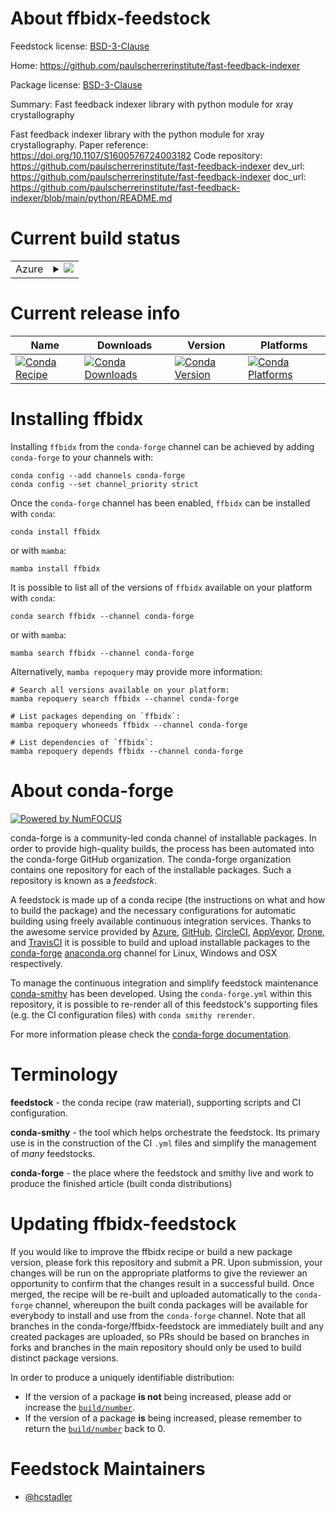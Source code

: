 About ffbidx-feedstock
======================

Feedstock license: [BSD-3-Clause](https://github.com/conda-forge/ffbidx-feedstock/blob/main/LICENSE.txt)

Home: https://github.com/paulscherrerinstitute/fast-feedback-indexer

Package license: [BSD-3-Clause](https://github.com/paulscherrerinstitute/fast-feedback-indexer/LICENSE.md)

Summary: Fast feedback indexer library with python module for xray crystallography

Fast feedback indexer library with the python module for xray crystallography.
Paper reference: https://doi.org/10.1107/S1600576724003182
Code repository: https://github.com/paulscherrerinstitute/fast-feedback-indexer
dev_url: https://github.com/paulscherrerinstitute/fast-feedback-indexer
doc_url: https://github.com/paulscherrerinstitute/fast-feedback-indexer/blob/main/python/README.md


Current build status
====================


<table>
    
  <tr>
    <td>Azure</td>
    <td>
      <details>
        <summary>
          <a href="https://dev.azure.com/conda-forge/feedstock-builds/_build/latest?definitionId=24254&branchName=main">
            <img src="https://dev.azure.com/conda-forge/feedstock-builds/_apis/build/status/ffbidx-feedstock?branchName=main">
          </a>
        </summary>
        <table>
          <thead><tr><th>Variant</th><th>Status</th></tr></thead>
          <tbody><tr>
              <td>linux_64_cuda_compilercuda-nvcccuda_compiler_version12.6cxx_compiler_version12python3.10.____cpython</td>
              <td>
                <a href="https://dev.azure.com/conda-forge/feedstock-builds/_build/latest?definitionId=24254&branchName=main">
                  <img src="https://dev.azure.com/conda-forge/feedstock-builds/_apis/build/status/ffbidx-feedstock?branchName=main&jobName=linux&configuration=linux%20linux_64_cuda_compilercuda-nvcccuda_compiler_version12.6cxx_compiler_version12python3.10.____cpython" alt="variant">
                </a>
              </td>
            </tr><tr>
              <td>linux_64_cuda_compilercuda-nvcccuda_compiler_version12.6cxx_compiler_version12python3.11.____cpython</td>
              <td>
                <a href="https://dev.azure.com/conda-forge/feedstock-builds/_build/latest?definitionId=24254&branchName=main">
                  <img src="https://dev.azure.com/conda-forge/feedstock-builds/_apis/build/status/ffbidx-feedstock?branchName=main&jobName=linux&configuration=linux%20linux_64_cuda_compilercuda-nvcccuda_compiler_version12.6cxx_compiler_version12python3.11.____cpython" alt="variant">
                </a>
              </td>
            </tr><tr>
              <td>linux_64_cuda_compilercuda-nvcccuda_compiler_version12.6cxx_compiler_version12python3.12.____cpython</td>
              <td>
                <a href="https://dev.azure.com/conda-forge/feedstock-builds/_build/latest?definitionId=24254&branchName=main">
                  <img src="https://dev.azure.com/conda-forge/feedstock-builds/_apis/build/status/ffbidx-feedstock?branchName=main&jobName=linux&configuration=linux%20linux_64_cuda_compilercuda-nvcccuda_compiler_version12.6cxx_compiler_version12python3.12.____cpython" alt="variant">
                </a>
              </td>
            </tr><tr>
              <td>linux_64_cuda_compilercuda-nvcccuda_compiler_version12.6cxx_compiler_version12python3.9.____cpython</td>
              <td>
                <a href="https://dev.azure.com/conda-forge/feedstock-builds/_build/latest?definitionId=24254&branchName=main">
                  <img src="https://dev.azure.com/conda-forge/feedstock-builds/_apis/build/status/ffbidx-feedstock?branchName=main&jobName=linux&configuration=linux%20linux_64_cuda_compilercuda-nvcccuda_compiler_version12.6cxx_compiler_version12python3.9.____cpython" alt="variant">
                </a>
              </td>
            </tr>
          </tbody>
        </table>
      </details>
    </td>
  </tr>
</table>

Current release info
====================

| Name | Downloads | Version | Platforms |
| --- | --- | --- | --- |
| [![Conda Recipe](https://img.shields.io/badge/recipe-ffbidx-green.svg)](https://anaconda.org/conda-forge/ffbidx) | [![Conda Downloads](https://img.shields.io/conda/dn/conda-forge/ffbidx.svg)](https://anaconda.org/conda-forge/ffbidx) | [![Conda Version](https://img.shields.io/conda/vn/conda-forge/ffbidx.svg)](https://anaconda.org/conda-forge/ffbidx) | [![Conda Platforms](https://img.shields.io/conda/pn/conda-forge/ffbidx.svg)](https://anaconda.org/conda-forge/ffbidx) |

Installing ffbidx
=================

Installing `ffbidx` from the `conda-forge` channel can be achieved by adding `conda-forge` to your channels with:

```
conda config --add channels conda-forge
conda config --set channel_priority strict
```

Once the `conda-forge` channel has been enabled, `ffbidx` can be installed with `conda`:

```
conda install ffbidx
```

or with `mamba`:

```
mamba install ffbidx
```

It is possible to list all of the versions of `ffbidx` available on your platform with `conda`:

```
conda search ffbidx --channel conda-forge
```

or with `mamba`:

```
mamba search ffbidx --channel conda-forge
```

Alternatively, `mamba repoquery` may provide more information:

```
# Search all versions available on your platform:
mamba repoquery search ffbidx --channel conda-forge

# List packages depending on `ffbidx`:
mamba repoquery whoneeds ffbidx --channel conda-forge

# List dependencies of `ffbidx`:
mamba repoquery depends ffbidx --channel conda-forge
```


About conda-forge
=================

[![Powered by
NumFOCUS](https://img.shields.io/badge/powered%20by-NumFOCUS-orange.svg?style=flat&colorA=E1523D&colorB=007D8A)](https://numfocus.org)

conda-forge is a community-led conda channel of installable packages.
In order to provide high-quality builds, the process has been automated into the
conda-forge GitHub organization. The conda-forge organization contains one repository
for each of the installable packages. Such a repository is known as a *feedstock*.

A feedstock is made up of a conda recipe (the instructions on what and how to build
the package) and the necessary configurations for automatic building using freely
available continuous integration services. Thanks to the awesome service provided by
[Azure](https://azure.microsoft.com/en-us/services/devops/), [GitHub](https://github.com/),
[CircleCI](https://circleci.com/), [AppVeyor](https://www.appveyor.com/),
[Drone](https://cloud.drone.io/welcome), and [TravisCI](https://travis-ci.com/)
it is possible to build and upload installable packages to the
[conda-forge](https://anaconda.org/conda-forge) [anaconda.org](https://anaconda.org/)
channel for Linux, Windows and OSX respectively.

To manage the continuous integration and simplify feedstock maintenance
[conda-smithy](https://github.com/conda-forge/conda-smithy) has been developed.
Using the ``conda-forge.yml`` within this repository, it is possible to re-render all of
this feedstock's supporting files (e.g. the CI configuration files) with ``conda smithy rerender``.

For more information please check the [conda-forge documentation](https://conda-forge.org/docs/).

Terminology
===========

**feedstock** - the conda recipe (raw material), supporting scripts and CI configuration.

**conda-smithy** - the tool which helps orchestrate the feedstock.
                   Its primary use is in the construction of the CI ``.yml`` files
                   and simplify the management of *many* feedstocks.

**conda-forge** - the place where the feedstock and smithy live and work to
                  produce the finished article (built conda distributions)


Updating ffbidx-feedstock
=========================

If you would like to improve the ffbidx recipe or build a new
package version, please fork this repository and submit a PR. Upon submission,
your changes will be run on the appropriate platforms to give the reviewer an
opportunity to confirm that the changes result in a successful build. Once
merged, the recipe will be re-built and uploaded automatically to the
`conda-forge` channel, whereupon the built conda packages will be available for
everybody to install and use from the `conda-forge` channel.
Note that all branches in the conda-forge/ffbidx-feedstock are
immediately built and any created packages are uploaded, so PRs should be based
on branches in forks and branches in the main repository should only be used to
build distinct package versions.

In order to produce a uniquely identifiable distribution:
 * If the version of a package **is not** being increased, please add or increase
   the [``build/number``](https://docs.conda.io/projects/conda-build/en/latest/resources/define-metadata.html#build-number-and-string).
 * If the version of a package **is** being increased, please remember to return
   the [``build/number``](https://docs.conda.io/projects/conda-build/en/latest/resources/define-metadata.html#build-number-and-string)
   back to 0.

Feedstock Maintainers
=====================

* [@hcstadler](https://github.com/hcstadler/)

